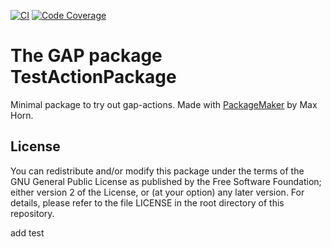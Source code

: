 [![CI](https://github.com/ssiccha/TestActionPackage/workflows/CI/badge.svg)](https://github.com/ssiccha/TestActionPackage/actions?query=workflow%3ACI+branch%3Amain)
[![Code Coverage](https://codecov.io/github/ssiccha/TestActionPackage/coverage.svg?branch=main&token=)](https://codecov.io/gh/ssiccha/TestActionPackage)


# The GAP package TestActionPackage

Minimal package to try out gap-actions.
Made with [PackageMaker](https://github.com/gap-system/PackageMaker) by Max Horn.

## License

You can redistribute and/or modify this package under the terms of the GNU General Public License as published by the Free Software Foundation; either version 2 of the License, or (at your option) any later version. For details, please refer to the file LICENSE in the root directory of this repository.

add test
